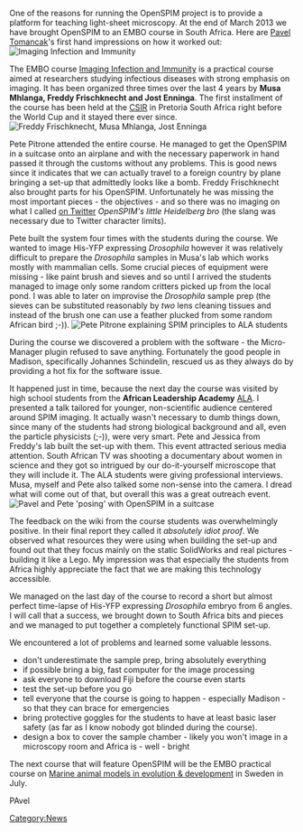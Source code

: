 ---
---
One of the reasons for running the OpenSPIM project is to provide a
platform for teaching light-sheet microscopy. At the end of March 2013
we have brought OpenSPIM to an EMBO course in South Africa. Here are
[Pavel
Tomancak](http://www.mpi-cbg.de/research/research-groups/pavel-tomancak.html)'s
first hand impressions on how it worked out: ![Imaging Infection and
Immunity](SA_course_poster.jpg "Imaging Infection and Immunity")

The EMBO course [Imaging Infection and
Immunity](http://microscopy.synbio.scientific-solution.com/) is a
practical course aimed at researchers studying infectious diseases with
strong emphasis on imaging. It has been organized three times over the
last 4 years by **Musa Mhlanga, Freddy Frischknecht and Jost Enninga**.
The first installment of the course has been held at the
[CSIR](http://www.csir.co.za/) in Pretoria South Africa right before the
World Cup and it stayed there ever since. ![Freddy Frischknecht, Musa
Mhlanga, Jost Enninga](Freddy_Musa_Jost.jpg
"Freddy Frischknecht, Musa Mhlanga, Jost Enninga")

Pete Pitrone attended the entire course. He managed to get the OpenSPIM
in a suitcase onto an airplane and with the necessary paperwork in hand
passed it through the customs without any problems. This is good news
since it indicates that we can actually travel to a foreign country by
plane bringing a set-up that admittedly looks like a bomb. Freddy
Frischknecht also brought parts for his OpenSPIM. Unfortunately he was
missing the most important pieces - the objectives - and so there was no
imaging on what I called [on Twitter](https://twitter.com/PavelTomancak)
*OpenSPIM's little Heidelberg bro* (the slang was necessary due to
Twitter character limits).

Pete built the system four times with the students during the course. We
wanted to image His-YFP expressing *Drosophila* however it was
relatively difficult to prepare the *Drosophila* samples in Musa's lab
which works mostly with mammalian cells. Some crucial pieces of
equipment were missing - like paint brush and sieves and so until I
arrived the students managed to image only some random critters picked
up from the local pond. I was able to later on improvise the
*Drosophila* sample prep (the sieves can be substituted reasonably by
*two* lens cleaning tissues and instead of the brush one can use a
feather plucked from some random African bird ;-)). ![Pete Pitrone
explaining SPIM principles to ALA students](Pete_ALA.jpg
"Pete Pitrone explaining SPIM principles to ALA students")

During the course we discovered a problem with the software - the
Micro-Manager plugin refused to save anything. Fortunately the good
people in Madison, specifically Johannes Schindelin, rescued us as they
always do by providing a hot fix for the software issue.

It happened just in time, because the next day the course was visited by
high school students from the **African Leadership Academy**
[ALA](http://www.africanleadershipacademy.org/). I presented a talk
tailored for younger, non-scientific audience centered around SPIM
imaging. It actually wasn't necessary to dumb things down, since many of
the students had strong biological background and all, even the particle
physicists (;-)), were very smart. Pete and Jessica from Freddy's lab
built the set-up with them. This event attracted serious media
attention. South African TV was shooting a documentary about women in
science and they got so intrigued by our do-it-yourself microscope that
they will include it. The ALA students were giving professional
interviews. Musa, myself and Pete also talked some non-sense into the
camera. I dread what will come out of that, but overall this was a great
outreach event. ![Pavel and Pete 'posing' with OpenSPIM in a
suitcase](Pavel_Pete_OpenSPIM.jpg
"Pavel and Pete 'posing' with OpenSPIM in a suitcase")

The feedback on the wiki from the course students was overwhelmingly
positive. In their final report they called it *absolutely idiot proof*.
We observed what resources they were using when building the set-up and
found out that they focus mainly on the static SolidWorks and real
pictures - building it like a Lego. My impression was that especially
the students from Africa highly appreciate the fact that we are making
this technology accessible.

We managed on the last day of the course to record a short but almost
perfect time-lapse of His-YFP expressing *Drosophila* embryo from 6
angles. I will call that a success, we brought down to South Africa bits
and pieces and we managed to put together a completely functional SPIM
set-up.

We encountered a lot of problems and learned some valuable lessons.

  - don't underestimate the sample prep, bring absolutely everything
  - if possible bring a big, fast computer for the image processing
  - ask everyone to download Fiji before the course even starts
  - test the set-up before you go
  - tell everyone that the course is going to happen - especially
    Madison - so that they can brace for emergencies
  - bring protective goggles for the students to have at least basic
    laser safety (as far as I know nobody got blinded during the
    course).
  - design a box to cover the sample chamber - likely you won't image in
    a microscopy room and Africa is - well - bright

The next course that will feature OpenSPIM will be the EMBO practical
course on [Marine animal models in evolution &
development](http://events.embo.org/13-marine-devo/index.html) in Sweden
in July.

PAvel

[Category:News](Category:News "wikilink")
